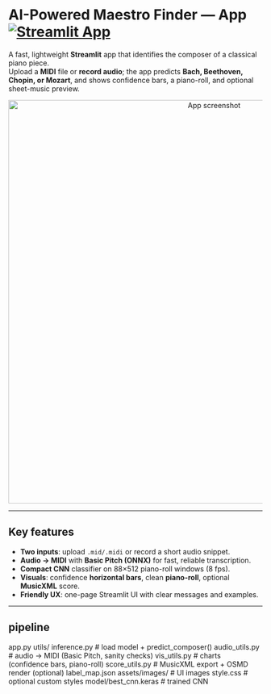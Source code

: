 # **AI-Powered Maestro Finder — App** [![Streamlit App](https://static.streamlit.io/badges/streamlit_badge_black_red.svg)](https://ai-powered-maestro-finder.streamlit.app//)

A fast, lightweight **Streamlit** app that identifies the composer of a classical piano piece.  
Upload a **MIDI** file or **record audio**; the app predicts **Bach, Beethoven, Chopin, or Mozart**, and shows confidence bars, a piano-roll, and optional sheet-music preview.

<p align="center">
  <img src="assets/hero_screenshot.png" alt="App screenshot" width="800"/>
</p>

---

## **Key features**

- **Two inputs**: upload `.mid/.midi` or record a short audio snippet.
- **Audio → MIDI** with **Basic Pitch (ONNX)** for fast, reliable transcription.
- **Compact CNN** classifier on 88×512 piano-roll windows (8 fps).
- **Visuals**: confidence **horizontal bars**, clean **piano-roll**, optional **MusicXML** score.
- **Friendly UX**: one-page Streamlit UI with clear messages and examples.

---

## pipeline

app.py
utils/
  inference.py          # load model + predict_composer()
  audio_utils.py        # audio -> MIDI (Basic Pitch, sanity checks)
  vis_utils.py          # charts (confidence bars, piano-roll)
  score_utils.py        # MusicXML export + OSMD render (optional)
  label_map.json
assets/images/          # UI images
style.css               # optional custom styles
model/best_cnn.keras    # trained CNN



